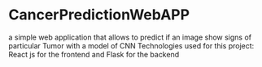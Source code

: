 # CancerPredictionWebAPP
a simple web application that allows to predict if an image show signs of particular Tumor with a model of CNN 
Technologies used for this project: React js for the frontend and Flask for the backend 
